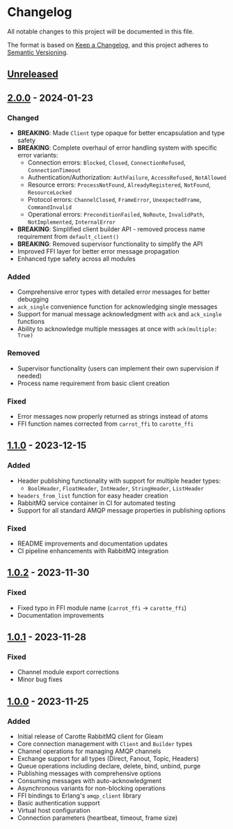 # Changelog

All notable changes to this project will be documented in this file.

The format is based on [Keep a Changelog](https://keepachangelog.com/en/1.0.0/),
and this project adheres to [Semantic Versioning](https://semver.org/spec/v2.0.0.html).

## [Unreleased]

## [2.0.0] - 2024-01-23

### Changed
- **BREAKING**: Made `Client` type opaque for better encapsulation and type safety
- **BREAKING**: Complete overhaul of error handling system with specific error variants:
  - Connection errors: `Blocked`, `Closed`, `ConnectionRefused`, `ConnectionTimeout`
  - Authentication/Authorization: `AuthFailure`, `AccessRefused`, `NotAllowed`
  - Resource errors: `ProcessNotFound`, `AlreadyRegistered`, `NotFound`, `ResourceLocked`
  - Protocol errors: `ChannelClosed`, `FrameError`, `UnexpectedFrame`, `CommandInvalid`
  - Operational errors: `PreconditionFailed`, `NoRoute`, `InvalidPath`, `NotImplemented`, `InternalError`
- **BREAKING**: Simplified client builder API - removed process name requirement from `default_client()`
- **BREAKING**: Removed supervisor functionality to simplify the API
- Improved FFI layer for better error message propagation
- Enhanced type safety across all modules

### Added
- Comprehensive error types with detailed error messages for better debugging
- `ack_single` convenience function for acknowledging single messages
- Support for manual message acknowledgment with `ack` and `ack_single` functions
- Ability to acknowledge multiple messages at once with `ack(multiple: True)`

### Removed
- Supervisor functionality (users can implement their own supervision if needed)
- Process name requirement from basic client creation

### Fixed
- Error messages now properly returned as strings instead of atoms
- FFI function names corrected from `carrot_ffi` to `carotte_ffi`

## [1.1.0] - 2023-12-15

### Added
- Header publishing functionality with support for multiple header types:
  - `BoolHeader`, `FloatHeader`, `IntHeader`, `StringHeader`, `ListHeader`
- `headers_from_list` function for easy header creation
- RabbitMQ service container in CI for automated testing
- Support for all standard AMQP message properties in publishing options

### Fixed
- README improvements and documentation updates
- CI pipeline enhancements with RabbitMQ integration

## [1.0.2] - 2023-11-30

### Fixed
- Fixed typo in FFI module name (`carrot_ffi` -> `carotte_ffi`)
- Documentation improvements

## [1.0.1] - 2023-11-28

### Fixed
- Channel module export corrections
- Minor bug fixes

## [1.0.0] - 2023-11-25

### Added
- Initial release of Carotte RabbitMQ client for Gleam
- Core connection management with `Client` and `Builder` types
- Channel operations for managing AMQP channels
- Exchange support for all types (Direct, Fanout, Topic, Headers)
- Queue operations including declare, delete, bind, unbind, purge
- Publishing messages with comprehensive options
- Consuming messages with auto-acknowledgment
- Asynchronous variants for non-blocking operations
- FFI bindings to Erlang's `amqp_client` library
- Basic authentication support
- Virtual host configuration
- Connection parameters (heartbeat, timeout, frame size)

[Unreleased]: https://github.com/renatillas/carotte/compare/v2.0.0...HEAD
[2.0.0]: https://github.com/renatillas/carotte/compare/v1.1.0...v2.0.0
[1.1.0]: https://github.com/renatillas/carotte/compare/v1.0.2...v1.1.0
[1.0.2]: https://github.com/renatillas/carotte/compare/v1.0.1...v1.0.2
[1.0.1]: https://github.com/renatillas/carotte/compare/v1.0.0...v1.0.1
[1.0.0]: https://github.com/renatillas/carotte/releases/tag/v1.0.0